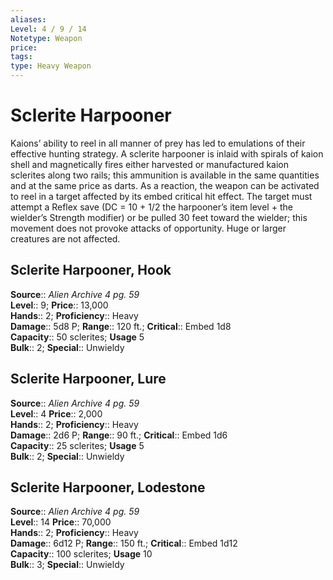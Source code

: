 ```yaml
---
aliases: 
Level: 4 / 9 / 14
Notetype: Weapon
price: 
tags: 
type: Heavy Weapon
---
```


# Sclerite Harpooner

Kaions’ ability to reel in all manner of prey has led to emulations of their effective hunting strategy. A sclerite harpooner is inlaid with spirals of kaion shell and magnetically fires either harvested or manufactured kaion sclerites along two rails; this ammunition is available in the same quantities and at the same price as darts. As a reaction, the weapon can be activated to reel in a target affected by its embed critical hit effect. The target must attempt a Reflex save (DC = 10 + 1/2 the harpooner’s item level + the wielder’s Strength modifier) or be pulled 30 feet toward the wielder; this movement does not provoke attacks of opportunity. Huge or larger creatures are not affected.  

## Sclerite Harpooner, Hook

**Source**:: _Alien Archive 4 pg. 59_  
**Level**:: 9;
**Price**:: 13,000  
**Hands**:: 2;
**Proficiency**:: Heavy  
**Damage**:: 5d8 P; **Range**:: 120 ft.;
**Critical**:: Embed 1d8  
**Capacity**:: 50 sclerites; **Usage** 5  
**Bulk**:: 2;
**Special**:: Unwieldy

## Sclerite Harpooner, Lure

**Source**:: _Alien Archive 4 pg. 59_  
**Level**:: 4
**Price**:: 2,000  
**Hands**:: 2;
**Proficiency**:: Heavy  
**Damage**:: 2d6 P; **Range**:: 90 ft.;
**Critical**:: Embed 1d6  
**Capacity**:: 25 sclerites; **Usage** 5  
**Bulk**:: 2;
**Special**:: Unwieldy

## Sclerite Harpooner, Lodestone

**Source**:: _Alien Archive 4 pg. 59_  
**Level**:: 14
**Price**:: 70,000  
**Hands**:: 2;
**Proficiency**:: Heavy  
**Damage**:: 6d12 P; **Range**:: 150 ft.;
**Critical**:: Embed 1d12  
**Capacity**:: 100 sclerites; **Usage** 10  
**Bulk**:: 3;
**Special**:: Unwieldy
